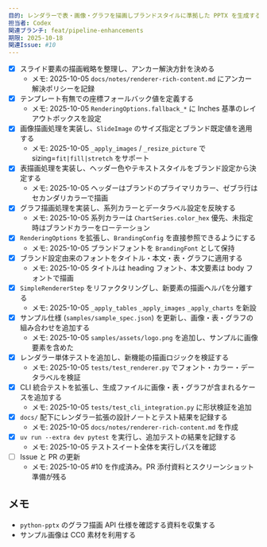 ```yaml
---
目的: レンダラーで表・画像・グラフを描画しブランドスタイルに準拠した PPTX を生成する
担当者: Codex
関連ブランチ: feat/pipeline-enhancements
期限: 2025-10-18
関連Issue: #10
---
```


- [x] スライド要素の描画戦略を整理し、アンカー解決方針を決める
  - メモ: 2025-10-05 `docs/notes/renderer-rich-content.md` にアンカー解決ポリシーを記録
- [x] テンプレート有無での座標フォールバック値を定義する
  - メモ: 2025-10-05 `RenderingOptions.fallback_*` に Inches 基準のレイアウトボックスを設定
- [x] 画像描画処理を実装し、`SlideImage` のサイズ指定とブランド既定値を適用する
  - メモ: 2025-10-05 `_apply_images` / `_resize_picture` で sizing=`fit|fill|stretch` をサポート
- [x] 表描画処理を実装し、ヘッダー色やテキストスタイルをブランド設定から決定する
  - メモ: 2025-10-05 ヘッダーはブランドのプライマリカラー、ゼブラ行はセカンダリカラーで描画
- [x] グラフ描画処理を実装し、系列カラーとデータラベル設定を反映する
  - メモ: 2025-10-05 系列カラーは `ChartSeries.color_hex` 優先、未指定時はブランドカラーをローテーション
- [x] `RenderingOptions` を拡張し、`BrandingConfig` を直接参照できるようにする
  - メモ: 2025-10-05 ブランドフォントを `BrandingFont` として保持
- [x] ブランド設定由来のフォントをタイトル・本文・表・グラフに適用する
  - メモ: 2025-10-05 タイトルは heading フォント、本文要素は body フォントで描画
- [x] `SimpleRendererStep` をリファクタリングし、新要素の描画ヘルパを分離する
  - メモ: 2025-10-05 `_apply_tables` `_apply_images` `_apply_charts` を新設
- [x] サンプル仕様 (`samples/sample_spec.json`) を更新し、画像・表・グラフの組み合わせを追加する
  - メモ: 2025-10-05 `samples/assets/logo.png` を追加し、サンプルに画像要素を含めた
- [x] レンダラー単体テストを追加し、新機能の描画ロジックを検証する
  - メモ: 2025-10-05 `tests/test_renderer.py` でフォント・カラー・データラベルを検証
- [x] CLI 統合テストを拡張し、生成ファイルに画像・表・グラフが含まれるケースを追加する
  - メモ: 2025-10-05 `tests/test_cli_integration.py` に形状検証を追加
- [x] `docs/` 配下にレンダラー拡張の設計ノートとテスト結果を記録する
  - メモ: 2025-10-05 `docs/notes/renderer-rich-content.md` を作成
- [x] `uv run --extra dev pytest` を実行し、追加テストの結果を記録する
  - メモ: 2025-10-05 テストスイート全体を実行しパスを確認
- [ ] Issue と PR の更新
  - メモ: 2025-10-05 #10 を作成済み。PR 添付資料とスクリーンショット準備が残る

## メモ
- `python-pptx` のグラフ描画 API 仕様を確認する資料を収集する
- サンプル画像は CC0 素材を利用する
